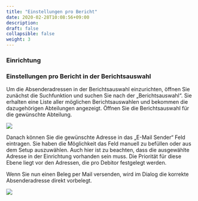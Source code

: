 ```yaml
---
title: "Einstellungen pro Bericht"
date: 2020-02-28T10:08:56+09:00
description: 
draft: false
collapsible: false
weight: 3
---
```

### Einrichtung

### Einstellungen pro Bericht in der Berichtsauswahl

Um die Absenderadressen in der Berichtsauswahl einzurichten, öffnen Sie zunächst die Suchfunktion und suchen Sie nach der „Berichtsauswahl“. Sie erhalten eine Liste aller möglichen Berichtsauswahlen und bekommen die dazugehörigen Abteilungen angezeigt. Öffnen Sie die Berichtsauswahl für die gewünschte Abteilung.

![](images/apps/sendersearch.PNG)

Danach können Sie die gewünschte Adresse in das „E-Mail Sender“ Feld eintragen. Sie haben die Möglichkeit das Feld manuell zu befüllen oder aus dem Setup auszuwählen. Auch hier ist zu beachten, dass die ausgewählte Adresse in der Einrichtung vorhanden sein muss. Die Priorität für diese Ebene liegt vor den Adressen, die pro Debitor festgelegt werden.

Wenn Sie nun einen Beleg per Mail versenden, wird im Dialog die korrekte Absenderadresse direkt vorbelegt.

![](images/apps/senderselection.PNG)